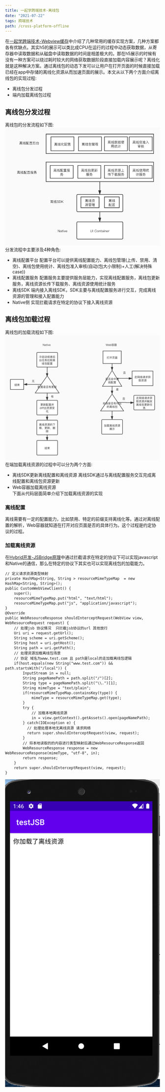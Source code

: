 ```yaml
---
title: 一起学跨端技术-离线包
date: "2021-07-22"
tags: 跨端技术
path: /cross-platform-offline
---
```


在[一起学跨端技术-Webview缓存](https://icantunderstand.cn/webview-store)中介绍了几种常用的缓存实现方案，几种方案都各有优缺点。其实h5的展示可以类比成CPU在运行的过程中动态获取数据，从寄存器中读取数据和从磁盘中读取数据的时间是相差极大的。那在h5展示的时候有没有一种方案可以绕过耗时较大的网络获取数据阶段直接加载内容展示呢？离线化就是这种解决方案。通过离线包的动态下发可以让用户在打开页面的时候直接加载已经在app中存储的离线化资源从而加速页面的展示。本文从以下两个方面介绍离线包的实现过程:
* 离线包分发过程
* 端内加载离线包过程

## 离线包分发过程
离线包的分发流程如下图:
![分发](./crossPlatformOffline/broadcast.png)  
分发流程中主要涉及4种角色:
* 离线配置平台 配置平台可以提供离线配置能力、离线包管理(上传、禁用、清空)、离线包使用统计、离线包准入审核(自动(包大小限制)+人工(解决特殊case))
* 离线配置服务 配置服务主要提供服务层能力，实现离线配置服务，离线包更新服务，离线资源长传下载服务、离线资源使用统计服务
* 离线SDK 端内接入离线SDK，SDK主要与离线配置服务进行交互，完成离线资源的管理和接入配置能力
* Native侧  实现拦截请求在特定的协议下接入离线资源
## 离线包加载过程
离线包的加载流程如下图: 
![加载](./crossPlatformOffline/load.png)
在端加载离线资源的过程中可以分为两个方面:
* 离线SDK更新离线配置和离线资源 离线SDK通过与离线配置服务交互完成离线配置和离线包资源更新
* Web容器加载离线资源  
下面从代码层面简单介绍下加载离线资源的实现

### 离线配置
离线需要有一定的配置能力，比如禁用、特定的前缀支持离线化等。通过对离线配置的解析，Web容器就知道在打开对应页面是否的具体行为。这个过程是约定协议的过程。
### 加载离线资源
在[Hybrid开发-JSBridge原理](https://icantunderstand.cn/jsbridge)中通过拦截请求在特定的协议下可以实现javascript和Native的通信，那么在特定的协议下其实也可以实现离线包的加载能力。

    // 定义请求资源类型映射
    private HashMap<String, String > resourceMimeTypeMap  = new HashMap<String, String>();
    public CustomWebViewClient() {
        super();
        resourceMimeTypeMap.put("html", "text/html");
        resourceMimeTypeMap.put("js", "application/javascript");
    }
    @Override
    public WebResourceResponse shouldInterceptRequest(WebView view, WebResourceRequest request) {
        // 处理jsb 协议情况  只拦截jsb协议的url 其他放行
        Uri uri = request.getUrl();
        String scheme = uri.getScheme();
        String host = uri.getHost();
        String path = uri.getPath();
        // 处理资源加载离线包场景
        // 协定 域名为www.test.com 且 path是local的走加载离线包逻辑
        if(host.equals(new String("www.test.com")) && path.startsWith("/local")) {
            InputStream in = null;
            String pageNamePath = path.split("/")[2];
            String type = pageNamePath.split("\\.")[1];
            String mimeType = "text/plain";
            if(resourceMimeTypeMap.containsKey(type)) {
                mimeType = resourceMimeTypeMap.get(type);
            }
            try {
                // 加载本地离线资源
                in = view.getContext().getAssets().open(pageNamePath);
            } catch(IOException e) {
              // 处理处理本地无离线资源 请求网络
              return super.shouldInterceptRequest(view, request);
            }
            // 将本地读取的的内容进行类型映射后通过WebResourceResponse返回
            WebResourceResponse response = new WebResourceResponse(mimeType, "utf-8", in);
            return response;
        }
        return super.shouldInterceptRequest(view, request);
    }

![成功加载离线资源](./crossPlatformOffline/loadsuccess.png)